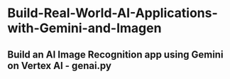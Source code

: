 # Build-Real-World-AI-Applications-with-Gemini-and-Imagen

## Build an AI Image Recognition app using Gemini on Vertex AI - genai.py
